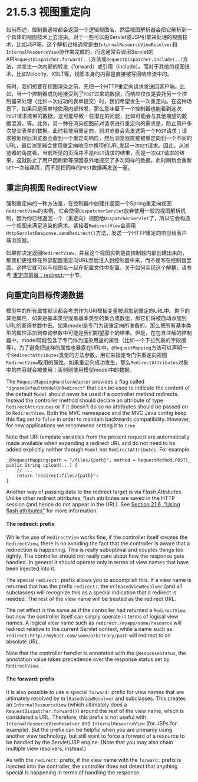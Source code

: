 # 21.5.3 视图重定向

如前所述，控制器通常都会返回一个逻辑视图名，然后视图解析器会把它解析到一个具体的视图技术上去渲染。对于一些可以由Servlet或JSP引擎来处理的视图技术，比如JSP等，这个解析过程通常是由`InternalResourceViewResolver`和`InternalResourceView`协作来完成的，而这通常会调用Servlet的API`RequestDispatcher.forward(..)`方法或`RequestDispatcher.include(..)`方法，并发生一次内部的转发（forward）或引用（include）。而对于其他的视图技术，比如Velocity、XSLT等，视图本身的内容是直接被写回响应流中的。

有时，我们想要在视图渲染之前，先把一个HTTP重定向请求发送回客户端。比如，当一个控制器成功地接受到了`POST`过来的数据，而响应仅仅是委托另一个控制器来处理（比如一次成功的表单提交）时，我们希望发生一次重定向。在这种场景下，如果只是简单地使用内部转发，那么意味着下一个控制器也能看到这次`POST`请求携带的数据，这可能导致一些潜在的问题，比如可能会与其他期望的数据混淆，等。此外，另一种在渲染视图前对请求进行重定向的需求是，防止用户多次提交表单的数据。此时若使用重定向，则浏览器会先发送第一个`POST`请求；请求被处理后浏览器会收到一个重定向响应，然后浏览器直接被重定向到一个不同的URL，最后浏览器会使用重定向响应中携带的URL发起一次`GET`请求。因此，从浏览器的角度看，当前所见的页面并不是`POST`请求的结果，而是一次`GET`请求的结果。这就防止了用户因刷新等原因意外地提交了多次同样的数据。此时刷新会重新`GET`一次结果页，而不是把同样的`POST`数据再发送一遍。

## 重定向视图 RedirectView

强制重定向的一种方法是，在控制器中创建并返回一个Spring重定向视图`RedirectView`的实例。它会使得`DispatcherServlet`放弃使用一般的视图解析机制，因为你已经返回一个（重定向）视图给`DispatcherServlet`了，所以它会构造一个视图来满足渲染的需求。紧接着`RedirectView`会调用`HttpServletResponse.sendRedirect()`方法，发送一个HTTP重定向响应给客户端浏览器。

如果你决定返回`RedirectView`，并且这个视图实例是由控制器内部创建出来的，那我们更推荐在外部配置重定向URL然后注入到控制器中来，而不是写在控制器里面。这样它就可以与视图名一起在配置文件中配置。关于如何实现这个解耦，请参考 [重定向前缀：redirect:](http://docs.spring.io/spring-framework/docs/4.2.4.RELEASE/spring-framework-reference/html/mvc.html#mvc-redirecting-redirect-prefix "The redirect: prefix")一小节。

## 向重定向目标传递数据

模型中的所有属性默认都会考虑作为URI模板变量被添加到重定向URL中。剩下的其他属性，如果是基本类型或者基本类型的集合或数组，那它们将被自动添加到URL的查询参数中去。如果model是专门为该重定向所准备的，那么把所有基本类型的属性添加到查询参数中可能是我们期望那个的结果。但是，在包含注解的控制器中，model可能包含了专门作为渲染用途的属性（比如一个下拉列表的字段值等）。为了避免把这样的属性也暴露在URL中，`@RequestMapping`方法可以声明一个`RedirectAttributes`类型的方法参数，用它来指定专门供重定向视图`RedirectView`取用的属性。如果重定向成功发生，那么`RedirectAttributes`对象中的内容就会被使用；否则则使用模型model中的数据。



The `RequestMappingHandlerAdapter` provides a flag called
`"ignoreDefaultModelOnRedirect"` that can be used to indicate the content of
the default `Model` should never be used if a controller method redirects.
Instead the controller method should declare an attribute of type
`RedirectAttributes` or if it doesn't do so no attributes should be passed on
to `RedirectView`. Both the MVC namespace and the MVC Java config keep this
flag set to `false` in order to maintain backwards compatibility. However, for
new applications we recommend setting it to `true`

Note that URI template variables from the present request are automatically
made available when expanding a redirect URL and do not need to be added
explicitly neither through `Model` nor `RedirectAttributes`. For example:



    _@RequestMapping(path = "/files/{path}", method = RequestMethod.POST)_
    public String upload(...) {
        // ...
        return "redirect:files/{path}";
    }

Another way of passing data to the redirect target is via _Flash Attributes_.
Unlike other redirect attributes, flash attributes are saved in the HTTP
session (and hence do not appear in the URL). See [Section 21.6, "Using flash
attributes"](mvc.html#mvc-flash-attributes "21.6 Using flash attributes" ) for
more information.

#### The redirect: prefix

While the use of `RedirectView` works fine, if the controller itself creates
the `RedirectView`, there is no avoiding the fact that the controller is aware
that a redirection is happening. This is really suboptimal and couples things
too tightly. The controller should not really care about how the response gets
handled. In general it should operate only in terms of view names that have
been injected into it.

The special `redirect:` prefix allows you to accomplish this. If a view name
is returned that has the prefix `redirect:`, the `UrlBasedViewResolver` (and
all subclasses) will recognize this as a special indication that a redirect is
needed. The rest of the view name will be treated as the redirect URL.

The net effect is the same as if the controller had returned a `RedirectView`,
but now the controller itself can simply operate in terms of logical view
names. A logical view name such as `redirect:/myapp/some/resource` will
redirect relative to the current Servlet context, while a name such as
`redirect:http://myhost.com/some/arbitrary/path` will redirect to an absolute
URL.

Note that the controller handler is annotated with the `@ResponseStatus`, the
annotation value takes precedence over the response status set by
`RedirectView`.

#### The forward: prefix

It is also possible to use a special `forward:` prefix for view names that are
ultimately resolved by `UrlBasedViewResolver` and subclasses. This creates an
`InternalResourceView` (which ultimately does a `RequestDispatcher.forward()`)
around the rest of the view name, which is considered a URL. Therefore, this
prefix is not useful with `InternalResourceViewResolver` and
`InternalResourceView` (for JSPs for example). But the prefix can be helpful
when you are primarily using another view technology, but still want to force
a forward of a resource to be handled by the Servlet/JSP engine. (Note that
you may also chain multiple view resolvers, instead.)

As with the `redirect:` prefix, if the view name with the `forward:` prefix is
injected into the controller, the controller does not detect that anything
special is happening in terms of handling the response.
